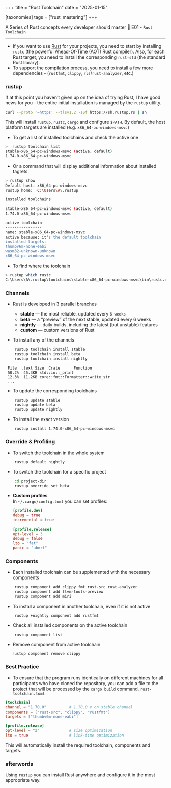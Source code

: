 +++
title = "Rust Toolchain"
date = "2025-01-15"

[taxonomies]
tags = ["rust_mastering"]
+++

A Series of Rust concepts every developer should master 🥋  E01 - `Rust Toolchain`
<!-- more -->
---

- If you want to use [Rust](https://www.rust-lang.org/) for your projects, you need to start by installing `rustc` (the powerful Ahead-Of-Time (AOT) Rust compiler).
Also, for each Rust target, you need to install the corresponding `rust-std` (the standard Rust library). 
- To support the compilation process, you need to install a few more dependencies - (`rustfmt`, `clippy`, `rls`/`rust-analyzer`, etc.)


### rustup
If at this point you haven't given up on the idea of trying Rust, I have good news for you - the entire initial installation is managed by the `rustup` utility.

```bash
curl --proto '=https' --tlsv1.2 -sSf https://sh.rustup.rs | sh
```
This will install `rustup`, `rustc`, `cargo` and configure `$PATH`.
By default, the host platform targets are installed (e.g. `x86_64-pc-windows-msvc`)

- To get a list of installed toolchains and check the active one
```bash 
>  rustup toolchain list
stable-x86_64-pc-windows-msvc (active, default)
1.74.0-x86_64-pc-windows-msvc
```

- Or a command that will display additional information about installed tagrets.
```bash
> rustup show
Default host: x86_64-pc-windows-msvc
rustup home:  C:\Users\A\.rustup

installed toolchains
--------------------
stable-x86_64-pc-windows-msvc (active, default)
1.74.0-x86_64-pc-windows-msvc

active toolchain
----------------
name: stable-x86_64-pc-windows-msvc
active because: it's the default toolchain
installed targets:
thumbv6m-none-eabi
wasm32-unknown-unknown
x86_64-pc-windows-msvc
```

- To find where the toolchain
```bash
> rustup which rustc
C:\Users\A\.rustup\toolchains\stable-x86_64-pc-windows-msvc\bin\rustc.exe
```

### Channels
- Rust is developed in 3 parallel branches
  - **stable** — the most reliable, updated every `6 weeks`
  - **beta** — a “preview” of the next stable, updated every 6 weeks
  - **nightly** — daily builds, including the latest (but unstable) features
  - **custom** — custom versions of Rust

- To install any of the channels
``` bash 
    rustup toolchain install stable
    rustup toolchain install beta
    rustup toolchain install nightly
```

```
 File  .text Size  Crate      Function
 50.2%  45.3KB std::io::_print
 12.3%  11.2KB core::fmt::Formatter::write_str
 ...
```



- To update the corresponding toolchains
```bash
    rustup update stable
    rustup update beta
    rustup update nightly
```

- To install the exact version
```bash
    rustup install 1.74.0-x86_64-pc-windows-msvc 
```

### Override & Profiling

- To switch the toolchain in the whole system
```bash
    rustup default nightly
```
- To switch the toolchain for a specific project
```bash
    cd project-dir
    rustup override set beta
```

- **Custom profiles**  
  In `~/.cargo/config.toml` you can set profiles:

    ```toml
    [profile.dev]
    debug = true
    incremental = true
    
    [profile.release]
    opt-level = 3
    debug = false
    lto = "fat"
    panic = "abort"
    ```

### Components
- Each installed toolchain can be supplemented with the necessary components
```bash
    rustup component add clippy fmt rust-src rust-analyzer
    rustup component add llvm-tools-preview
    rustup component add miri
```

- To install a component in another toolchain, even if it is not active
```bash
    rustup +nightly component add rustfmt 
```

- Check all installed components on the active toolchain
```bash
    rustup component list 
```

- Remove component from active toolchain
```bash
   rustup component remove clippy
```

### Best Practice
- To ensure that the program runs identically on different machines for all participants who have cloned the repository, you can add a file to the project that will be processed by the `cargo build` command.
`rust-toolchain.toml`
```toml
[toolchain]
channel = "1.70.0"          # 1.70.0 v on stable channel
components = ["rust-src", "clippy", "rustfmt"]
targets = ["thumbv6m-none-eabi"]

[profile.release]
opt-level = "z"             # size optimization
lto = true                  # link-time optimization
```
This will automatically install the required toolchain, components and targets.


### afterwords 
Using `rustup` you can install Rust anywhere and configure it in the most appropriate way.
